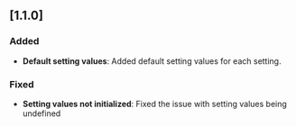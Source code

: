 <!--
## [Unreleased]

### Added

### Fixed

### Changed

### Removed
-->

## [1.1.0]

### Added

- **Default setting values**: Added default setting values for each setting.

### Fixed

- **Setting values not initialized**: Fixed the issue with setting values being undefined